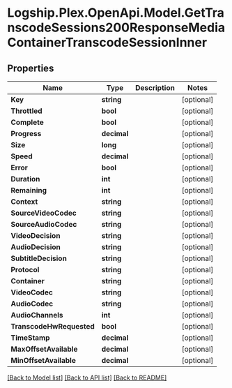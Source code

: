 # Logship.Plex.OpenApi.Model.GetTranscodeSessions200ResponseMediaContainerTranscodeSessionInner

## Properties

Name | Type | Description | Notes
------------ | ------------- | ------------- | -------------
**Key** | **string** |  | [optional] 
**Throttled** | **bool** |  | [optional] 
**Complete** | **bool** |  | [optional] 
**Progress** | **decimal** |  | [optional] 
**Size** | **long** |  | [optional] 
**Speed** | **decimal** |  | [optional] 
**Error** | **bool** |  | [optional] 
**Duration** | **int** |  | [optional] 
**Remaining** | **int** |  | [optional] 
**Context** | **string** |  | [optional] 
**SourceVideoCodec** | **string** |  | [optional] 
**SourceAudioCodec** | **string** |  | [optional] 
**VideoDecision** | **string** |  | [optional] 
**AudioDecision** | **string** |  | [optional] 
**SubtitleDecision** | **string** |  | [optional] 
**Protocol** | **string** |  | [optional] 
**Container** | **string** |  | [optional] 
**VideoCodec** | **string** |  | [optional] 
**AudioCodec** | **string** |  | [optional] 
**AudioChannels** | **int** |  | [optional] 
**TranscodeHwRequested** | **bool** |  | [optional] 
**TimeStamp** | **decimal** |  | [optional] 
**MaxOffsetAvailable** | **decimal** |  | [optional] 
**MinOffsetAvailable** | **decimal** |  | [optional] 

[[Back to Model list]](../../README.md#documentation-for-models) [[Back to API list]](../../README.md#documentation-for-api-endpoints) [[Back to README]](../../README.md)

